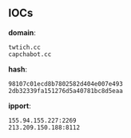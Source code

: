 
## IOCs

__domain__:

```text
twtich.cc
capchabot.cc
```
__hash__:

```text
98107c01ecd8b7802582d404e007e493
2db32339fa151276d5a40781bc8d5eaa
```
__ipport__:

```text
155.94.155.227:2269
213.209.150.188:8112
```